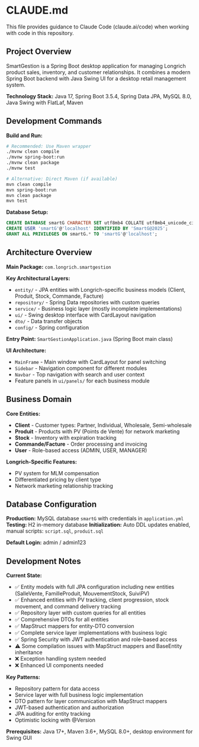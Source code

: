 # CLAUDE.md

This file provides guidance to Claude Code (claude.ai/code) when working with code in this repository.

## Project Overview

SmartGestion is a Spring Boot desktop application for managing Longrich product sales, inventory, and customer relationships. It combines a modern Spring Boot backend with Java Swing UI for a desktop retail management system.

**Technology Stack:** Java 17, Spring Boot 3.5.4, Spring Data JPA, MySQL 8.0, Java Swing with FlatLaf, Maven

## Development Commands

**Build and Run:**
```bash
# Recommended: Use Maven wrapper
./mvnw clean compile
./mvnw spring-boot:run
./mvnw clean package
./mvnw test

# Alternative: Direct Maven (if available)
mvn clean compile
mvn spring-boot:run
mvn clean package
mvn test
```

**Database Setup:**
```sql
CREATE DATABASE smartG CHARACTER SET utf8mb4 COLLATE utf8mb4_unicode_ci;
CREATE USER 'smartG'@'localhost' IDENTIFIED BY 'SmartG@2025';
GRANT ALL PRIVILEGES ON smartG.* TO 'smartG'@'localhost';
```

## Architecture Overview

**Main Package:** `com.longrich.smartgestion`

**Key Architectural Layers:**
- `entity/` - JPA entities with Longrich-specific business models (Client, Produit, Stock, Commande, Facture)
- `repository/` - Spring Data repositories with custom queries
- `service/` - Business logic layer (mostly incomplete implementations)
- `ui/` - Swing desktop interface with CardLayout navigation
- `dto/` - Data transfer objects
- `config/` - Spring configuration

**Entry Point:** `SmartGestionApplication.java` (Spring Boot main class)

**UI Architecture:**
- `MainFrame` - Main window with CardLayout for panel switching
- `Sidebar` - Navigation component for different modules
- `Navbar` - Top navigation with search and user context
- Feature panels in `ui/panels/` for each business module

## Business Domain

**Core Entities:**
- **Client** - Customer types: Partner, Individual, Wholesale, Semi-wholesale
- **Produit** - Products with PV (Points de Vente) for network marketing
- **Stock** - Inventory with expiration tracking
- **Commande/Facture** - Order processing and invoicing
- **User** - Role-based access (ADMIN, USER, MANAGER)

**Longrich-Specific Features:**
- PV system for MLM compensation
- Differentiated pricing by client type
- Network marketing relationship tracking

## Database Configuration

**Production:** MySQL database `smartG` with credentials in `application.yml`
**Testing:** H2 in-memory database
**Initialization:** Auto DDL updates enabled, manual scripts: `script.sql`, `produit.sql`

**Default Login:** admin / admin123

## Development Notes

**Current State:**
- ✅ Entity models with full JPA configuration including new entities (SalleVente, FamilleProduit, MouvementStock, SuiviPV)
- ✅ Enhanced entities with PV tracking, client progression, stock movement, and command delivery tracking
- ✅ Repository layer with custom queries for all entities
- ✅ Comprehensive DTOs for all entities
- ✅ MapStruct mappers for entity-DTO conversion
- ✅ Complete service layer implementations with business logic
- ✅ Spring Security with JWT authentication and role-based access
- ⚠️ Some compilation issues with MapStruct mappers and BaseEntity inheritance
- ❌ Exception handling system needed
- ❌ Enhanced UI components needed

**Key Patterns:**
- Repository pattern for data access
- Service layer with full business logic implementation
- DTO pattern for layer communication with MapStruct mappers
- JWT-based authentication and authorization
- JPA auditing for entity tracking
- Optimistic locking with @Version

**Prerequisites:** Java 17+, Maven 3.6+, MySQL 8.0+, desktop environment for Swing GUI